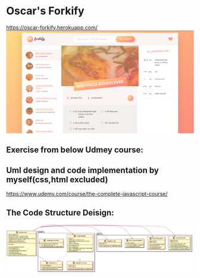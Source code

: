 # Oscar's Forkify
https://oscar-forkify.herokuapp.com/
![web](https://github.com/15077693d/Forkify/blob/master/img/web.png)

## Exercise from below Udmey course:
## Uml design and code implementation by myself(css,html excluded)
https://www.udemy.com/course/the-complete-javascript-course/
## The Code Structure Deisign:
![uml](https://github.com/15077693d/Forkify/blob/master/img/uml.png)
